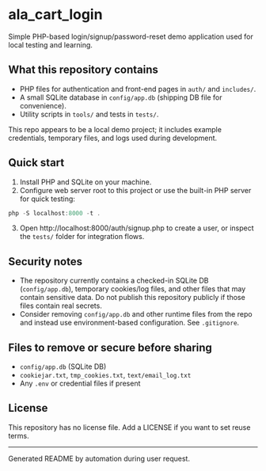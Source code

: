 # ala_cart_login

Simple PHP-based login/signup/password-reset demo application used for local testing and learning.

## What this repository contains
- PHP files for authentication and front-end pages in `auth/` and `includes/`.
- A small SQLite database in `config/app.db` (shipping DB file for convenience).
- Utility scripts in `tools/` and tests in `tests/`.

This repo appears to be a local demo project; it includes example credentials, temporary files, and logs used during development.

## Quick start
1. Install PHP and SQLite on your machine.
2. Configure web server root to this project or use the built-in PHP server for quick testing:

```powershell
php -S localhost:8000 -t .
```

3. Open http://localhost:8000/auth/signup.php to create a user, or inspect the `tests/` folder for integration flows.

## Security notes
- The repository currently contains a checked-in SQLite DB (`config/app.db`), temporary cookies/log files, and other files that may contain sensitive data. Do not publish this repository publicly if those files contain real secrets.
- Consider removing `config/app.db` and other runtime files from the repo and instead use environment-based configuration. See `.gitignore`.

## Files to remove or secure before sharing
- `config/app.db` (SQLite DB)
- `cookiejar.txt`, `tmp_cookies.txt`, `text/email_log.txt`
- Any `.env` or credential files if present

## License
This repository has no license file. Add a LICENSE if you want to set reuse terms.

---
Generated README by automation during user request.
